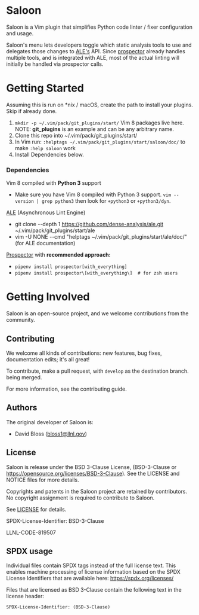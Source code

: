 # Saloon

Saloon is a Vim plugin that simplifies Python code linter / fixer configuration and usage.

Saloon's menu lets developers toggle which static analysis tools to use and delegates those changes to [ALE's](https://github.com/dense-analysis/ale) API.
Since [prospector](http://prospector.landscape.io/en/master/) already handles multiple tools, and is integrated with ALE, most of the actual linting will initially be handled via prospector calls.

# Getting Started
Assuming this is run on *nix / macOS, create the path to install your plugins. Skip if already done.
1. `mkdir -p ~/.vim/pack/git_plugins/start/` Vim 8 packages live here. NOTE: **git_plugins** is an example and can be any arbitrary name.
2. Clone this repo into ~/.vim/pack/git_plugins/start/
3. In Vim run: `:helptags ~/.vim/pack/git_plugins/start/saloon/doc/` to make `:help saloon` work
4. Install Dependencies below.

### Dependencies
Vim 8 compiled with **Python 3** support
- Make sure you have Vim 8 compiled with Python 3 support. `vim --version | grep python3` then look for `+python3` or `+python3/dyn`.

[ALE](https://github.com/dense-analysis/ale) (Asynchronous Lint Engine)
- git clone --depth 1 https://github.com/dense-analysis/ale.git ~/.vim/pack/git_plugins/start/ale
- vim -U NONE --cmd "helptags ~/.vim/pack/git_plugins/start/ale/doc/"  (for ALE documentation)

[Prospector](http://prospector.landscape.io/en/master/) with **recommended approach:**
- `pipenv install prospector[with_everything]`
- `pipenv install prospector\[with_everything\]  # for zsh users`

# Getting Involved

Saloon is an open-source project, and we welcome contributions from the
community.

## Contributing

We welcome all kinds of contributions: new features, bug fixes, documentation
edits; it's all great!

To contribute, make a pull request, with `develop` as the destination branch.
being merged.

For more information, see the contributing guide.

## Authors

The original developer of Saloon is:

  * David Bloss (bloss1@llnl.gov)

## License

Saloon is release under the BSD 3-Clause License, (BSD-3-Clause or https://opensource.org/licenses/BSD-3-Clause).
See the LICENSE and NOTICE files for more details.

Copyrights and patents in the Saloon project are retained by contributors.
No copyright assignment is required to contribute to Saloon.

See [LICENSE](./LICENSE) for details.

SPDX-License-Identifier: BSD-3-Clause

LLNL-CODE-819507

## SPDX usage

Individual files contain SPDX tags instead of the full license text.
This enables machine processing of license information based on the SPDX
License Identifiers that are available here: https://spdx.org/licenses/

Files that are licensed as BSD 3-Clause contain the following
text in the license header:

    SPDX-License-Identifier: (BSD-3-Clause)
